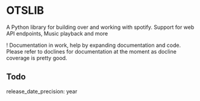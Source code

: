 # OTSLIB

A Python library for building over and working with spotify. Support for web API endpoints, Music playback and more

! Documentation in work, help by expanding documentation and code. Please refer to doclines for documentation at the moment as docline coverage is pretty good.

## Todo

release_date_precision: year
